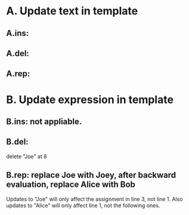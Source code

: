 # A. Update text in template
## A.ins: 

## A.del: 

## A.rep: 

# B. Update expression in template
## B.ins: not appliable.

## B.del:
  delete "Joe" at 8

## B.rep: replace Joe with Joey, after backward evaluation, replace Alice with Bob 
  Updates to "Joe" will only affect the assignment in line 3, not line 1.
  Also updates to "Alice" will only affect line 1, not the following ones.


